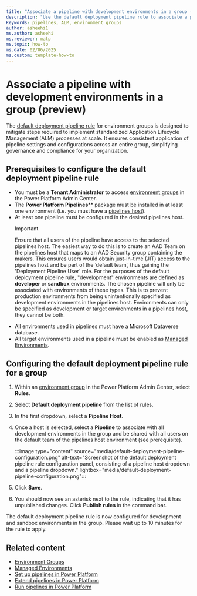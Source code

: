 ```yaml
---
title: "Associate a pipeline with development environments in a group (preview)"
description: "Use the default deployment pipeline rule to associate a pipeline with all development environments in an environment group."
Keywords: pipelines, ALM, environment groups
author: asheehi1
ms.author: asheehi
ms.reviewer: matp
ms.topic: how-to
ms.date: 02/06/2025
ms.custom: template-how-to
---
```

# Associate a pipeline with development environments in a group (preview)

The [default deployment pipeline rule](../admin/environment-groups.md) for environment groups is designed to mitigate steps required to implement standardized Application Lifecycle Management (ALM) processes at scale. It ensures consistent application of pipeline settings and configurations across an entire group, simplifying governance and compliance for your organization.

## Prerequisites to configure the default deployment pipeline rule

- You must be a **Tenant Administrator** to access [environment groups](../admin/environment-groups.md) in the Power Platform Admin Center.
- The **Power Platform Pipelines**** package must be installed in at least one environment (i.e. you must have a [pipelines host](set-up-pipelines.md)).
- At least one pipeline must be configured in the desired pipelines host.
  > [!IMPORTANT]
  > Ensure that all users of the pipeline have access to the selected pipelines host. The easiest way to do this is to create an AAD Team on the pipelines host that maps to an AAD Security group containing the makers. This ensures users would obtain just-in-time (JIT) access to the pipelines host and be part of the ‘default team’, thus gaining the 'Deployment Pipeline User' role.
  > For the purposes of the default deployment pipeline rule, "development" environments are defined as **developer** or **sandbox** environments. The chosen pipeline will only be associated with environments of these types. This is to prevent production environments from being unintentionally specified as development environments in the pipelines host. Environments can only be specified as development or target environments in a pipelines host, they cannot be both.
- All environments used in pipelines must have a Microsoft Dataverse database.
- All target environments used in a pipeline must be enabled as [Managed Environments](../admin/managed-environment-overview.md).

## Configuring the default deployment pipeline rule for a group

1. Within an [environment group](../admin/environment-groups.md) in the Power Platform Admin Center, select **Rules**.
1. Select **Default deployment pipeline** from the list of rules.
1. In the first dropdown, select a **Pipeline Host**.
1. Once a host is selected, select a **Pipeline** to associate with all development environments in the group and be shared with all users on the default team of the pipelines host environment (see prerequisite).

   :::image type="content" source="media/default-deployment-pipeline-configuration.png" alt-text="Screenshot of the default deployment pipeline rule configuration panel, consisting of a pipeline host dropdown and a pipeline dropdown." lightbox="media/default-deployment-pipeline-configuration.png":::

5. Click **Save**.
6. You should now see an asterisk next to the rule, indicating that it has unpublished changes. Click **Publish rules** in the command bar.

The default deployment pipeline rule is now configured for development and sandbox environments in the group. Please wait up to 10 minutes for the rule to apply.

## Related content
- [Environment Groups](../admin/environment-groups.md)
- [Managed Environments](../admin/managed-environment-overview.md)
- [Set up pipelines in Power Platform](set-up-pipelines.md)
- [Extend pipelines in Power Platform](extend-pipelines.md)
- [Run pipelines in Power Platform](run-pipeline.md)
